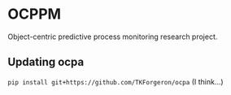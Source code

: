 # OCPPM
Object-centric predictive process monitoring research project.

## Updating ocpa
`pip install git+https://github.com/TKForgeron/ocpa` (I think...)